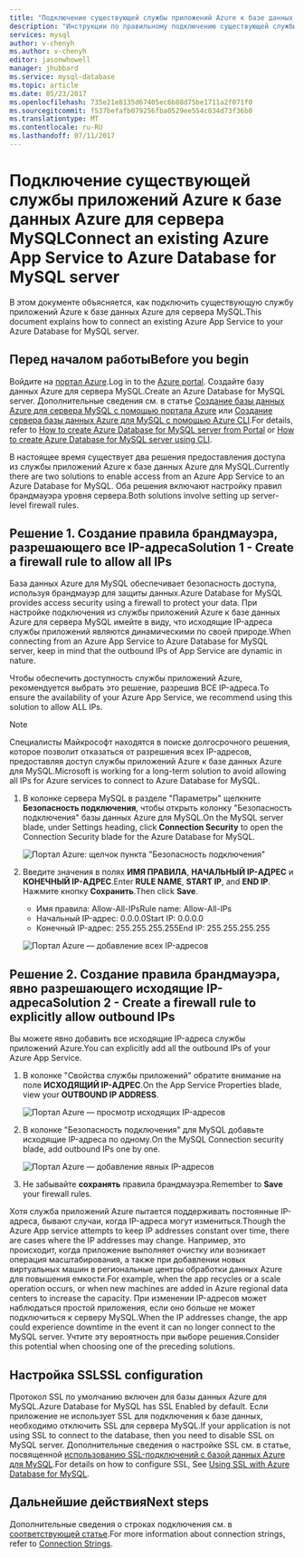 ```yaml
---
title: "Подключение существующей службы приложений Azure к базе данных Azure для MySQL | Документы Майкрософт"
description: "Инструкции по правильному подключению существующей службы приложений Azure к базе данных Azure для MySQL"
services: mysql
author: v-chenyh
ms.author: v-chenyh
editor: jasonwhowell
manager: jhubbard
ms.service: mysql-database
ms.topic: article
ms.date: 05/23/2017
ms.openlocfilehash: 735e21e8135d67405ec6b88d75be1711a2f071f0
ms.sourcegitcommit: f537befafb079256fba0529ee554c034d73f36b0
ms.translationtype: MT
ms.contentlocale: ru-RU
ms.lasthandoff: 07/11/2017
---
```

# <a name="connect-an-existing-azure-app-service-to-azure-database-for-mysql-server"></a><span data-ttu-id="7a7e2-103">Подключение существующей службы приложений Azure к базе данных Azure для сервера MySQL</span><span class="sxs-lookup"><span data-stu-id="7a7e2-103">Connect an existing Azure App Service to Azure Database for MySQL server</span></span>
<span data-ttu-id="7a7e2-104">В этом документе объясняется, как подключить существующую службу приложений Azure к базе данных Azure для сервера MySQL.</span><span class="sxs-lookup"><span data-stu-id="7a7e2-104">This document explains how to connect an existing Azure App Service to your Azure Database for MySQL server.</span></span>

## <a name="before-you-begin"></a><span data-ttu-id="7a7e2-105">Перед началом работы</span><span class="sxs-lookup"><span data-stu-id="7a7e2-105">Before you begin</span></span>
<span data-ttu-id="7a7e2-106">Войдите на [портал Azure](https://portal.azure.com).</span><span class="sxs-lookup"><span data-stu-id="7a7e2-106">Log in to the [Azure portal](https://portal.azure.com).</span></span> <span data-ttu-id="7a7e2-107">Создайте базу данных Azure для сервера MySQL.</span><span class="sxs-lookup"><span data-stu-id="7a7e2-107">Create an Azure Database for MySQL server.</span></span> <span data-ttu-id="7a7e2-108">Дополнительные сведения см. в статье [Создание базы данных Azure для сервера MySQL с помощью портала Azure](quickstart-create-mysql-server-database-using-azure-portal.md) или [Создание сервера базы данных Azure для MySQL с помощью Azure CLI](quickstart-create-mysql-server-database-using-azure-cli.md).</span><span class="sxs-lookup"><span data-stu-id="7a7e2-108">For details, refer to [How to create Azure Database for MySQL server from Portal](quickstart-create-mysql-server-database-using-azure-portal.md) or [How to create Azure Database for MySQL server using CLI](quickstart-create-mysql-server-database-using-azure-cli.md).</span></span>

<span data-ttu-id="7a7e2-109">В настоящее время существует два решения предоставления доступа из службы приложений Azure к базе данных Azure для MySQL.</span><span class="sxs-lookup"><span data-stu-id="7a7e2-109">Currently there are two solutions to enable access from an Azure App Service to an Azure Database for MySQL.</span></span> <span data-ttu-id="7a7e2-110">Оба решения включают настройку правил брандмауэра уровня сервера.</span><span class="sxs-lookup"><span data-stu-id="7a7e2-110">Both solutions involve setting up server-level firewall rules.</span></span>

## <a name="solution-1---create-a-firewall-rule-to-allow-all-ips"></a><span data-ttu-id="7a7e2-111">Решение 1. Создание правила брандмауэра, разрешающего все IP-адреса</span><span class="sxs-lookup"><span data-stu-id="7a7e2-111">Solution 1 - Create a firewall rule to allow all IPs</span></span>
<span data-ttu-id="7a7e2-112">База данных Azure для MySQL обеспечивает безопасность доступа, используя брандмауэр для защиты данных.</span><span class="sxs-lookup"><span data-stu-id="7a7e2-112">Azure Database for MySQL provides access security using a firewall to protect your data.</span></span> <span data-ttu-id="7a7e2-113">При настройке подключения из службы приложений Azure к базе данных Azure для сервера MySQL имейте в виду, что исходящие IP-адреса службы приложений являются динамическими по своей природе.</span><span class="sxs-lookup"><span data-stu-id="7a7e2-113">When connecting from an Azure App Service to Azure Database for MySQL server, keep in mind that the outbound IPs of App Service are dynamic in nature.</span></span> 

<span data-ttu-id="7a7e2-114">Чтобы обеспечить доступность службы приложений Azure, рекомендуется выбрать это решение, разрешив ВСЕ IP-адреса.</span><span class="sxs-lookup"><span data-stu-id="7a7e2-114">To ensure the availability of your Azure App Service, we recommend using this solution to allow ALL IPs.</span></span>

> [!NOTE]
> <span data-ttu-id="7a7e2-115">Специалисты Майкрософт находятся в поиске долгосрочного решения, которое позволит отказаться от разрешения всех IP-адресов, предоставляя доступ службы приложений Azure к базе данных Azure для MySQL.</span><span class="sxs-lookup"><span data-stu-id="7a7e2-115">Microsoft is working for a long-term solution to avoid allowing all IPs for Azure services to connect to Azure Database for MySQL.</span></span>

1. <span data-ttu-id="7a7e2-116">В колонке сервера MySQL в разделе "Параметры" щелкните **Безопасность подключения**, чтобы открыть колонку "Безопасность подключения" базы данных Azure для MySQL.</span><span class="sxs-lookup"><span data-stu-id="7a7e2-116">On the MySQL server blade, under Settings heading, click **Connection Security** to open the Connection Security blade for the Azure Database for MySQL.</span></span>

   ![Портал Azure: щелчок пункта "Безопасность подключения"](./media/howto-manage-firewall-using-portal/1-connection-security.png)

2. <span data-ttu-id="7a7e2-118">Введите значения в полях **ИМЯ ПРАВИЛА**, **НАЧАЛЬНЫЙ IP-АДРЕС** и **КОНЕЧНЫЙ IP-АДРЕС**.</span><span class="sxs-lookup"><span data-stu-id="7a7e2-118">Enter **RULE NAME**, **START IP**, and **END IP**.</span></span> <span data-ttu-id="7a7e2-119">Нажмите кнопку **Сохранить**.</span><span class="sxs-lookup"><span data-stu-id="7a7e2-119">Then click **Save**.</span></span>
   - <span data-ttu-id="7a7e2-120">Имя правила: Allow-All-IPs</span><span class="sxs-lookup"><span data-stu-id="7a7e2-120">Rule name: Allow-All-IPs</span></span>
   - <span data-ttu-id="7a7e2-121">Начальный IP-адрес: 0.0.0.0</span><span class="sxs-lookup"><span data-stu-id="7a7e2-121">Start IP: 0.0.0.0</span></span>
   - <span data-ttu-id="7a7e2-122">Конечный IP-адрес: 255.255.255.255</span><span class="sxs-lookup"><span data-stu-id="7a7e2-122">End IP: 255.255.255.255</span></span>

   ![Портал Azure — добавление всех IP-адресов](./media/howto-connect-webapp/1_2-add-all-ips.png)

## <a name="solution-2---create-a-firewall-rule-to-explicitly-allow-outbound-ips"></a><span data-ttu-id="7a7e2-124">Решение 2. Создание правила брандмауэра, явно разрешающего исходящие IP-адреса</span><span class="sxs-lookup"><span data-stu-id="7a7e2-124">Solution 2 - Create a firewall rule to explicitly allow outbound IPs</span></span>
<span data-ttu-id="7a7e2-125">Вы можете явно добавить все исходящие IP-адреса службы приложений Azure.</span><span class="sxs-lookup"><span data-stu-id="7a7e2-125">You can explicitly add all the outbound IPs of your Azure App Service.</span></span>

1. <span data-ttu-id="7a7e2-126">В колонке "Свойства службы приложений" обратите внимание на поле **ИСХОДЯЩИЙ IP-АДРЕС**.</span><span class="sxs-lookup"><span data-stu-id="7a7e2-126">On the App Service Properties blade, view your **OUTBOUND IP ADDRESS**.</span></span>

   ![Портал Azure — просмотр исходящих IP-адресов](./media/howto-connect-webapp/2_1-outbound-ip-address.png)

2. <span data-ttu-id="7a7e2-128">В колонке "Безопасность подключения" для MySQL добавьте исходящие IP-адреса по одному.</span><span class="sxs-lookup"><span data-stu-id="7a7e2-128">On the MySQL Connection security blade, add outbound IPs one by one.</span></span>

   ![Портал Azure — добавление явных IP-адресов](./media/howto-connect-webapp/2_2-add-explicit-ips.png)

3. <span data-ttu-id="7a7e2-130">Не забывайте **сохранять** правила брандмауэра.</span><span class="sxs-lookup"><span data-stu-id="7a7e2-130">Remember to **Save** your firewall rules.</span></span>

<span data-ttu-id="7a7e2-131">Хотя служба приложений Azure пытается поддерживать постоянные IP-адреса, бывают случаи, когда IP-адреса могут измениться.</span><span class="sxs-lookup"><span data-stu-id="7a7e2-131">Though the Azure App service attempts to keep IP addresses constant over time, there are cases where the IP addresses may change.</span></span> <span data-ttu-id="7a7e2-132">Например, это происходит, когда приложение выполняет очистку или возникает операция масштабирования, а также при добавлении новых виртуальных машин в региональные центры обработки данных Azure для повышения емкости.</span><span class="sxs-lookup"><span data-stu-id="7a7e2-132">For example, when the app recycles or a scale operation occurs, or when new machines are added in Azure regional data centers to increase the capacity.</span></span> <span data-ttu-id="7a7e2-133">При изменении IP-адресов может наблюдаться простой приложения, если оно больше не может подключиться к серверу MySQL.</span><span class="sxs-lookup"><span data-stu-id="7a7e2-133">When the IP addresses change, the app could experience downtime in the event it can no longer connect to the MySQL server.</span></span> <span data-ttu-id="7a7e2-134">Учтите эту вероятность при выборе решения.</span><span class="sxs-lookup"><span data-stu-id="7a7e2-134">Consider this potential when choosing one of the preceding solutions.</span></span>

## <a name="ssl-configuration"></a><span data-ttu-id="7a7e2-135">Настройка SSL</span><span class="sxs-lookup"><span data-stu-id="7a7e2-135">SSL configuration</span></span>
<span data-ttu-id="7a7e2-136">Протокол SSL по умолчанию включен для базы данных Azure для MySQL.</span><span class="sxs-lookup"><span data-stu-id="7a7e2-136">Azure Database for MySQL has SSL Enabled by default.</span></span> <span data-ttu-id="7a7e2-137">Если приложение не использует SSL для подключения к базе данных, необходимо отключить SSL для сервера MySQL.</span><span class="sxs-lookup"><span data-stu-id="7a7e2-137">If your application is not using SSL to connect to the database, then you need to disable SSL on MySQL server.</span></span> <span data-ttu-id="7a7e2-138">Дополнительные сведения о настройке SSL см. в статье, посвященной [использованию SSL-подключений с базой данных Azure для MySQL](howto-configure-ssl.md).</span><span class="sxs-lookup"><span data-stu-id="7a7e2-138">For details on how to configure SSL, See [Using SSL with Azure Database for MySQL](howto-configure-ssl.md).</span></span>

## <a name="next-steps"></a><span data-ttu-id="7a7e2-139">Дальнейшие действия</span><span class="sxs-lookup"><span data-stu-id="7a7e2-139">Next steps</span></span>
<span data-ttu-id="7a7e2-140">Дополнительные сведения о строках подключения см. в [соответствующей статье](howto-connection-string.md).</span><span class="sxs-lookup"><span data-stu-id="7a7e2-140">For more information about connection strings, refer to [Connection Strings](howto-connection-string.md).</span></span>
